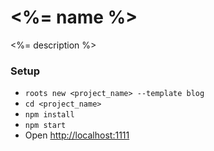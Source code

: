 # <%= name %>

<%= description %>

### Setup

- `roots new <project_name> --template blog`
- `cd <project_name>`
- `npm install`
- `npm start`
- Open [http://localhost:1111]()
